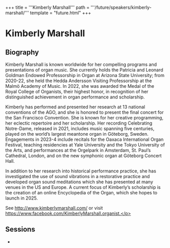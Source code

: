 +++
title = '''Kimberly Marshall'''
path = '''/future/speakers/kimberly-marshall/'''
template = "future.html"
+++

<h1>Kimberly Marshall</h1>
<h2>Biography</h2>
<p>Kimberly Marshall is known worldwide for her compelling programs and presentations of organ music. She currently holds the Patricia and Leonard Goldman Endowed Professorship in Organ at Arizona State University; from 2020-22, she held the Hedda Andersson Visiting Professorship at the Malmö Academy of Music. In 2022, she was awarded the Medal of the Royal College of Organists, their highest honor, in recognition of her distinguished achievement in organ performance and scholarship.

Kimberly has performed and presented her research at 13 national conventions of the AGO, and she is honored to present the final concert for the San Francisco Convention. She is known for her creative programming, her eclectic repertoire and her scholarship. Her recording Celebrating Notre-Dame, released in 2021, includes music spanning five centuries, played on the world’s largest meantone organ in Göteborg, Sweden. Engagements in 2023-4 include recitals for the Oaxaca International Organ Festival, teaching residencies at Yale University and the Tokyo University of the Arts, and performances at the Orgelpark in Amsterdam, St. Paul’s Cathedral, London, and on the new symphonic organ at Göteborg Concert Hall.

In addition to her research into historical performance practice, she has investigated the use of sound vibrations in a restorative practice and developed organ sound meditations which she has presented at many venues in the US and Europe. A current focus of Kimberly’s scholarship is the creation of an online Encyclopedia of the Organ, which she hopes to launch in 2025.

See http://www.kimberlymarshall.com/ or visit https://www.facebook.com/KimberlyMarshall.organist.</p>
<h2>Sessions</h2>
<ul><li><bound method Session.link of Session(data=SessionData(session_description='How to create enthralling programs of organ music\r\n\r\nIn 1739, Johannes Mattheson published a detailed description of the "fantastic style" in which he prioritized contrast, also emphasizing the intent "to please, to overtake and to astonish." \r\n\r\nThese qualities of pleasing and astonishing the listener can be considered the goals of any compelling organ recital. A first step is to feature the instrument in a variety of textures, from single stops rendered with delicacy to full ensembles played with virtuosic bravura.  Demonstrating the organ\'s capabilities is an important aspect of programming.\r\n\r\nAnother vital consideration is the variety of style and genre in the program. To achieve this heterogeneity, there is much material available since the organ has a vast repertoire, the largest of any modern musical instrument. Sharing arcane gems of early or contemporary music can help to attract and hold listeners\' attention, by introducing them to something novel. The lesser-known can provide a larger historical or cultural context for more frequently played works so that they are heard in new ways. \r\n\r\nThis workshop will explore creative principles of programming with specific examples designed to help organists as they design concerts to both please and astonish their audiences. Kimberly Marshall will use this opportunity to describe how she formulated her program for the final concert of the convention, on the Murray Harris and Fisk organs at Stanford\'s Memorial Church.', session_end_date_time=datetime.datetime(2024, 6, 30, 13, 0), session_name='"To please and to astonish:" Creative programming', session_start_date_time=datetime.datetime(2024, 6, 30, 12, 0), session_stub='CF79AA12-6437-4613-A4B2-D804FC0708CB', speaker_category=['Organist'], speakers=['B4005F63-3275-4C21-A476-FB5DE091209D'], timezone_name='Pacific Time', updated_date=datetime.date(2023, 9, 4)), updated=False, deleted=False)></li>

